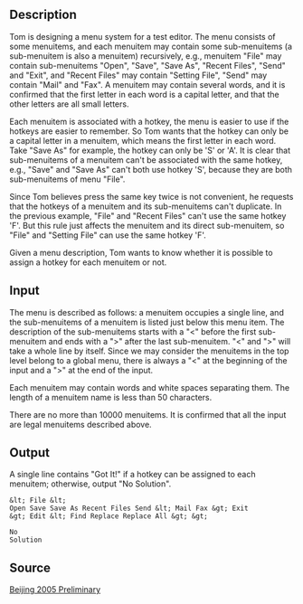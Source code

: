 <h2>Description</h2><p>Tom is designing a menu system for a test editor. The menu consists of some menuitems, and each menuitem may contain some sub-menuitems (a sub-menuitem is also a menuitem) recursively, e.g., menuitem "File" may contain sub-menuitems "Open", "Save", "Save As", "Recent Files", "Send" and "Exit", and "Recent Files" may contain "Setting File", "Send" may contain "Mail" and "Fax". A menuitem may contain several words, and it is confirmed that the first letter in each word is a capital letter, and that the other letters are all small letters.
</p>
Each menuitem is associated with a hotkey, the menu is easier to use if the hotkeys are easier to remember. So Tom wants that the hotkey can only be a capital letter in a menuitem, which means the first letter in each word. Take "Save As" for example, the hotkey can only be 'S' or 'A'. It is clear that sub-menuitems of a menuitem can't be associated with the same hotkey, e.g., "Save" and "Save As" can't both use hotkey 'S', because they are both sub-menuitems of menu "File". 

Since Tom believes press the same key twice is not convenient, he requests that the hotkeys of a menuitem and its sub-menuitems can't duplicate. In the previous example, "File" and "Recent Files" can't use the same hotkey 'F'. But this rule just affects the menuitem and its direct sub-menuitem, so "File" and "Setting File" can use the same hotkey 'F'.

Given a menu description, Tom wants to know whether it is possible to assign a hotkey for each menuitem or not.<h2>Input</h2><p>The menu is described as follows: a menuitem occupies a single line, and the sub-menuitems of a menuitem is listed just below this menu item. The description of the sub-menuitems starts with a "&lt;" before the first sub-menuitem and ends with a "&gt;" after the last sub-menuitem. "&lt;" and "&gt;" will take a whole line by itself. Since we may consider the menuitems in the top level belong to a global menu, there is always a "&lt;" at the beginning of the input and a "&gt;" at the end of the input.
</p>
Each menuitem may contain words and white spaces separating them. The length of a menuitem name is less than 50 characters.

There are no more than 10000 menuitems. It is confirmed that all the input are legal menuitems described above. <h2>Output</h2><p>A single line contains "Got It!" if a hotkey can be assigned to each menuitem; otherwise, output "No Solution".</p><pre><code class="language-input1">&amp;lt;
File
&amp;lt;
Open
Save
Save As
Recent Files
Send
&amp;lt;
Mail
Fax
&amp;gt;
Exit
&amp;gt;
Edit
&amp;lt;
Find
Replace
Replace All
&amp;gt;
&amp;gt;
</code></pre><pre><code class="language-output1">No Solution</code></pre><h2>Source</h2><a href="searchproblem?field=source&amp;key=Beijing+2005+Preliminary">Beijing 2005 Preliminary</a>